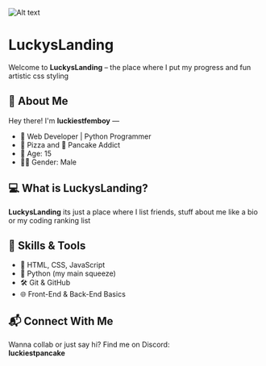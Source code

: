 ![Alt text](https://avatars.githubusercontent.com/u/220081874?s=400&u=96315c95685ac6e6bccc8f976ebc67974c1fd1c1&v=4)

# LuckysLanding

Welcome to **LuckysLanding** – the place where I put my progress and fun artistic css styling

## 👋 About Me

Hey there! I'm **luckiestfemboy** —  

- 🧠 Web Developer | Python Programmer  
- 🍕 Pizza and 🥞 Pancake Addict  
- 🧒 Age: 15  
- 🧑‍💻 Gender: Male    

## 💻 What is LuckysLanding?

**LuckysLanding** its just a place where I list friends, stuff about me like a bio or my coding ranking list 

## 🔧 Skills & Tools

- 🧩 HTML, CSS, JavaScript
- 🐍 Python (my main squeeze)
- 🛠️ Git & GitHub
- 🌐 Front-End & Back-End Basics

## 📬 Connect With Me

Wanna collab or just say hi? Find me on Discord:  
**luckiestpancake**


